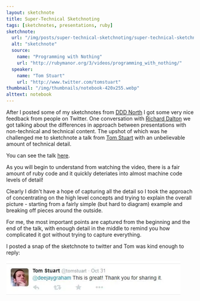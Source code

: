 ```yaml
---
layout: sketchnote
title: Super-Technical Sketchnoting
tags: [sketchnotes, presentations, ruby]
sketchnote:
  url: "/img/posts/super-technical-sketchnoting/super-technical-sketchnoting-hifi.webp"
  alt: "sketchnote"
  source:
    name: "Programming with Nothing"
    url: "http://rubymanor.org/3/videos/programming_with_nothing/"
  speaker:
    name: "Tom Stuart"
    url: "http://www.twitter.com/tomstuart"
thumbnail: "/img/thumbnails/notebook-420x255.webp"
alttext: notebook
---
```


After I posted some of my sketchnotes from <a href="http://www.dddnorth.co.uk/">DDD North</a>
I got some very nice feedback from people on Twitter. One conversation with
[Richard Dalton](http://www.twitter.com/RichardADalton) we got talking about
the differences in approach between presentations with non-technical and
technical content. The upshot of which was he challenged me to sketchnote a talk
from [Tom Stuart](http://www.twitter.com/tomstuart) with an unbelievable amount
of technical detail.

You can see the talk [here](http://rubymanor.org/3/videos/programming_with_nothing/).

As you will begin to understand from watching the video, there is a fair amount of
ruby code and it quickly deteriates into almost machine code levels of detail!

Clearly I didn't have a hope of capturing all the detail so I took the approach of
concentrating on the high level concepts and trying to explain the overall picture -
starting from a fairly simple (but hard to diagram) example and breaking off pieces
around the outside.

For me, the most important points are captured from the beginning and the end of the talk,
with enough detail in the middle to remind you how complicated it got without trying
to capture everything.

I posted a snap of the sketchnote to twitter and Tom was kind enough to reply:

![tweet](/img/posts/super-technical-sketchnoting/tom-stuart-reaction.webp)
